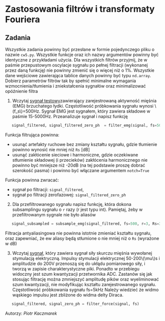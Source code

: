 <!-- for math equations - MathJax -->
<script src='https://cdnjs.cloudflare.com/ajax/libs/mathjax/2.7.4/MathJax.js?config=default'></script>
# Zastosowania filtrów i transformaty Fouriera

## Zadania
Wszystkie zadania powinny być przesłane w formie pojedynczego pliku o nazwie `cw5.py`. Wszystkie funkcje oraz ich nazwy argumentów powinny być identyczne z przykładami użycia. Dla wszystkich filtrów przyjmij, że w paśmie przepustowym oscylacje sygnału po pełnej filtracji (wykonanej przez daną funkcję) nie powinny zmienić się o więcej niż o 1%.
Wszystkie dane wejściowe zawierająca tablice danych powinny być typu `nd.array`.
Dobierz parametrów filtrów tak by spełnić minimalne wymagania wzmocnienia/tłumienia i zniekstałcenia sygnałów oraz minimalizować opóźnienie filtra

1. Wczytaj [sygnał testowy](https://chmura.put.poznan.pl/s/kI0ylA5EJBNNcH5)zawierający zarejestrowaną aktywność mięśnia (EMG) brzuchatego łydki. Częstotliwość próbkowania sygnału wynosi \\(f_s\\)=500Hz. Sygnał EMG jest sygnałem, który zawiera składowe w paśmie 15-5000Hz. Przeanalizuje sygnał i napisz funkcję 
``` python
   signal_filtered, signal_filtered_zero_ph  = filter_emg(signal, fs=500, Rs=50, notch=True)
````
Funkcja filtrująca powinna:
- usunąć artefakty ruchowe bez zmiany kształtu sygnału, gdzie tłumienie powinno wynosić nie mniej niż `Rs` [dB]
- usunąć zakłócenie sieciowe i harmoniczne, gdzie oczekiwane stłumienie składowej (i przecieków) zakłócenia harmonicznego nie powinno być mniejsze niż -20dB (na tej podstawie proszę dobrać szerokość pasma) i powinno być włączane argumentem `notch=True`

Funkcja powinna zwracać:
- sygnał po filtracji: `signal_filtered`, 
- sygnał po filtracji zerofazowej: `signal_filtered_zero_ph`

2. Dla przefiltrowanego sygnału napisz funkcję, która dokona subsamplingu sygnału o `r` razy (r jest typu int). Pamiętaj, żeby w przefiltrowanym sygnale nie było aliasów

``` python
   signal_subsampled = subsample_emg(signal_filtered, fs=500, r=3, Rs=30)
````
Filtracja antyaliasingowa nie powinna istotnie zmieniać kształtu sygnału, oraz zapewniać, że ew aliasy będą stłumione o nie mniej niż o `Rs` (wyrażone w dB)

3. Wczytaj [sygnał](https://chmura.put.poznan.pl/s/HoUsRZAWdTviYgl), który zawiera sygnał  siły skurczu mięśnia wywołanej stymulacją elektryczną. Impulsy stymulacji elektrycznej 50-200\\(\mu\\)s i amplitudzie do 200V przenoszą się do ukłądu pomiarowego siły, i tworzą w zapisie charakterystyczne piki. Ponadto w przebiegu widoczny jest szum kwantyzacji przetwornika ADC.
Zastanów się jak stosując filtrację można zmniejszyć amplitudę pików oraz wyeliminować szum kwantyzacji, nie modyfikując kształtu zarejestrowanego sygnału.
Częstotliwość próbkowania sygnału fs=5kHz
Należy wiedzieć że widmo wąskiego impulsu jest zbliżone do widma delty Diraca.


``` python
   signal_filtered, signal_zero_ph = filter_force(signal, fs)
````


Autorzy: *Piotr Kaczmarek*
